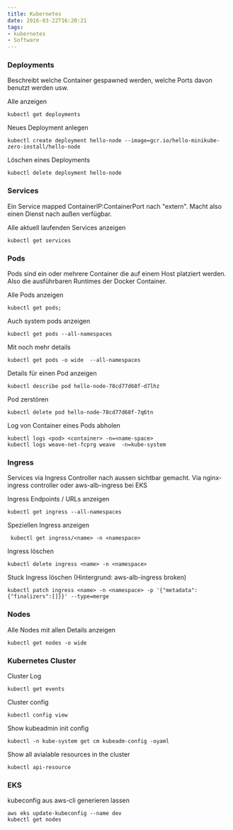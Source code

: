 ```yaml
---
title: Kubernetes
date: 2016-03-22T16:20:21
tags:
- kubernetes
- Software
---
```


### Deployments

Beschreibt welche Container gespawned werden, welche Ports davon benutzt
werden usw.

Alle anzeigen

    kubectl get deployments

Neues Deployment anlegen

    kubectl create deployment hello-node --image=gcr.io/hello-minikube-zero-install/hello-node

Löschen eines Deployments

    kubectl delete deployment hello-node

### Services

Ein Service mapped ContainerIP:ContainerPort nach "extern". Macht also einen
Dienst nach außen verfügbar.

Alle aktuell laufenden Services anzeigen

    kubectl get services

### Pods

Pods sind ein oder mehrere Container die auf einem Host platziert werden.
Also die ausführbaren Runtimes der Docker Container.

Alle Pods anzeigen

    kubectl get pods;

Auch system pods anzeigen

    kubectl get pods --all-namespaces

Mit noch mehr details

    kubectl get pods -o wide  --all-namespaces

Details für einen Pod anzeigen

    kubectl describe pod hello-node-78cd77d68f-d7lhz

Pod zerstören

    kubectl delete pod hello-node-78cd77d68f-7q6tn

Log von Container eines Pods abholen

    kubectl logs <pod> <container> -n=<name-space>
    kubectl logs weave-net-fcprg weave  -n=kube-system

### Ingress 

Services via Ingress Controller nach aussen sichtbar gemacht. 
Via nginx-ingress controller oder aws-alb-ingress bei EKS

Ingress Endpoints / URLs anzeigen

    kubectl get ingress --all-namespaces

Speziellen Ingress anzeigen

     kubectl get ingress/<name> -n <namespace>

Ingress löschen
    
    kubectl delete ingress <name> -n <namespace>

Stuck Ingress löschen (Hintergrund: aws-alb-ingress broken)

    kubectl patch ingress <name> -n <namespace> -p '{"metadata":{"finalizers":[]}}' --type=merge

### Nodes

Alle Nodes mit allen Details anzeigen

    kubectl get nodes -o wide

### Kubernetes Cluster

Cluster Log

    kubectl get events

Cluster config

    kubectl config view

Show kubeadmin init config

    kubectl -n kube-system get cm kubeadm-config -oyaml

Show all avialable resources in the cluster

    kubectl api-resource

### EKS 

kubeconfig aus aws-cli generieren lassen

    aws eks update-kubeconfig --name dev 
    kubectl get nodes
